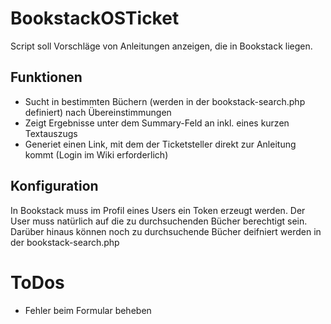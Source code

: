 # BookstackOSTicket
Script soll Vorschläge von Anleitungen anzeigen, die in Bookstack liegen.

## Funktionen
- Sucht in bestimmten Büchern (werden in der bookstack-search.php definiert) nach Übereinstimmungen
- Zeigt Ergebnisse unter dem Summary-Feld an inkl. eines kurzen Textauszugs
- Generiet einen Link, mit dem der Ticketsteller direkt zur Anleitung kommt (Login im Wiki erforderlich)

## Konfiguration
In Bookstack muss im Profil eines Users ein Token erzeugt werden. Der User muss natürlich auf die zu durchsuchenden Bücher berechtigt sein. Darüber hinaus können noch zu durchsuchende Bücher deifniert werden in der bookstack-search.php

# ToDos
- Fehler beim Formular beheben
